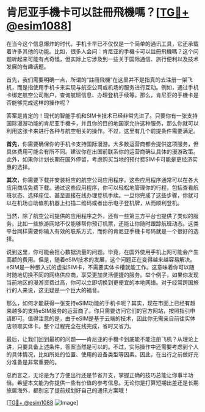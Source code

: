 # 肯尼亚手機卡可以註冊飛機嗎？[[TG💪+ @esim1088](https://t.me/s/esim1088)]

在当今这个信息爆炸的时代，手机卡早已不仅仅是一个简单的通讯工具，它还承载着许多其他的功能。比如，很多人会问：肯尼亚的手機卡可以註冊飛機嗎？这个问题听起来可能有点奇怪，但实际上它涉及到一些关于国际通信、旅行便利以及技术发展的有趣话题。

首先，我们需要明确一点，所谓的“註冊飛機”在这里并不是指真的去注册一架飞机，而是指使用手机卡来实现与航空公司或机场的服务进行互动。例如，通过手机卡绑定航空公司账户，查询航班信息、办理登机手续等。那么，肯尼亚的手機卡是否能够完成这样的操作呢？

答案是肯定的！现代的智能手机和SIM卡技术已经非常先进了。只要你有一张支持国际漫游功能的肯尼亚手機卡，并且你的目的地国家允许这种服务，那么你就可以利用这张卡来进行各种与航空相关的操作。不过，这里有几个前提条件需要满足。

**首先**，你需要确保你的手机卡支持国际漫游。大多数运营商都会提供这项服务，但具体费用可能会有所不同。建议你在出国前联系你的运营商确认具体的漫游政策。此外，如果你计划长期在国外停留，考虑购买当地的预付费SIM卡可能是更经济实惠的选择。

**其次**，你需要下载并安装相应的航空公司应用程序。这些应用程序通常可以在各大应用商店免费下载。通过这些应用程序，你可以轻松地管理你的行程，包括查看航班状态、选择座位、甚至直接在线办理登机手续。一旦你完成了这些步骤，你就可以在机场自助值机机器上扫描二维码或者出示电子登机牌，从而顺利登机。

当然，除了航空公司提供的应用程序之外，还有一些第三方平台也提供了类似的服务。比如一些旅游网站不仅能够帮你预订机票，还能让你随时跟踪航班动态。这类平台同样需要你输入有效的联系方式，而你的肯尼亚手機卡号码就是一个很好的选择。

说到这里，你可能会担心数据流量的问题。毕竟，在国外使用手机上网可能会产生高额的费用。但是，随着eSIM技术的发展，这个问题正在变得越来越容易解决。eSIM是一种嵌入式的虚拟SIM卡，不需要实体卡槽就能工作。这意味着你可以随时随地切换不同的网络供应商，享受更加灵活便捷的服务。举个例子，如果你发现当前地区的漫游资费过高，你可以立即切换到更便宜的本地网络。对于经常跨国旅行的人来说，这无疑是一个巨大的福音。

那么，如何才能获得一张支持eSIM功能的手机卡呢？其实，现在市面上已经有越来越多的支持eSIM服务的运营商了。你只需要访问它们的官方网站，按照指引申请即可。值得注意的是，由于eSIM是基于云端的技术，因此你无需亲自前往实体店领取实体卡。整个过程完全在线完成，省时又省力。

最后，让我们回到最初的问题——肯尼亚的手機卡到底能不能注册飞机？从理论上讲，只要具备上述条件，答案当然是可以的。不过，实际操作中还需要考虑到个人的具体情况，比如所处的位置、使用的设备类型等因素。因此，在出行之前做好充分准备是非常重要的。

总而言之，无论是为了方便出行还是节省开支，掌握正确的技巧总能让你事半功倍。希望本文能为你提供一些有价值的参考信息。无论你是打算短期出差还是长期旅居海外，都别忘了提前规划好自己的通讯方案哦！

[[TG💪+ @esim1088](https://t.me/s/esim1088) ![Image](https://i.postimg.cc/4NQfJmqS/Snipaste-2025-05-13-00-14-12.png)]